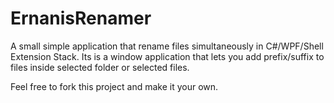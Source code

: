# ErnanisRenamer
A small simple application that rename files simultaneously in C#/WPF/Shell Extension Stack. Its is a 
window application that lets you add prefix/suffix to files inside selected folder or selected files.

Feel free to fork this project and make it your own.
